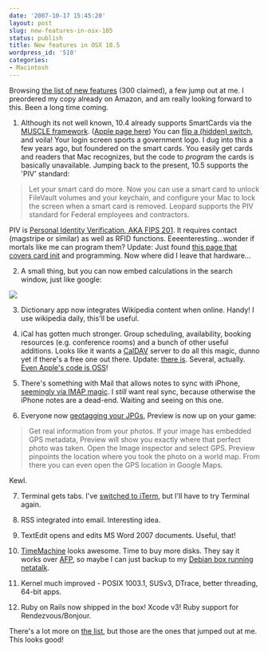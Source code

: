 ```yaml
---
date: '2007-10-17 15:45:20'
layout: post
slug: new-features-in-osx-105
status: publish
title: New features in OSX 10.5
wordpress_id: '510'
categories:
- Macintosh
---
```


Browsing [the list of new features](http://www.apple.com/macosx/features/300.html) (300 claimed), a few jump out at me. I preordered my copy already on Amazon, and am really looking forward to this. Been a long time coming.



	
  1. Although its not well known, 10.4 already supports SmartCards via the [MUSCLE framework](http://www.linuxnet.com/). ([Apple page here](http://developer.apple.com/documentation/Security/Conceptual/Security_Overview/Security_Services/chapter_4_section_7.html#//apple_ref/doc/uid/TP30000976-CH204-DontLinkElementID_1)) You can [flip a (hidden) switch](http://docs.info.apple.com/article.html?artnum=304035), and voila! Your login screen sports a government logo. I dug into this a few years ago, but foundered on the smart cards. You easily get cards and readers that Mac recognizes, but the code to _program_ the cards is basically unavailable. Jumping back to the present, 10.5 supports the 'PIV' standard:


> Let your smart card do more. Now you can use a smart card to unlock FileVault volumes and your keychain, and configure your Mac to lock the screen when a smart card is removed. Leopard supports the PIV standard for Federal employees and contractors.


PIV is [Personal Identity Verification, AKA FIPS 201](http://www.smartcardalliance.org/newsletter/october_2005/feature_1005.html). It requires contact (magstripe or similar) as well as RFID functions. Eeeenteresting...wonder if mortals like me can program them? Update: Just found [](http://www.powerdeveloper.org/article.php?article=smartcard)[this page that covers card init](http://www.powerdeveloper.org/article.php?article=smartcard) and programming. Now where did I leave that hardware...

	
  2. A small thing, but you can now embed calculations in the search window, just like google:


![](http://images.apple.com/macosx/features/images/300_spotlight_calculations_20071016.png)




	
  3. Dictionary app now integrates Wikipedia content when online. Handy! I use wikipedia daily, this'll be useful.

	
  4. iCal has gotten much stronger. Group scheduling, availability, booking resources (e.g. conference rooms) and a bunch of other useful additions. Looks like it wants a [CalDAV](http://en.wikipedia.org/wiki/CalDAV) server to do all this magic, dunno yet if there's a free one out there. Update: [there is](http://rscds.sourceforge.net/installation.php). Several, actually. [Even Apple's code is OSS](http://trac.calendarserver.org/projects/calendarserver)!

	
  5. There's something with Mail that allows notes to sync with iPhone, [seemingly via IMAP magic](http://daringfireball.net/linked/2007/october#wed-17-leopard). I _still_ want real sync, because otherwise the iPhone notes are a dead-end. Waiting and seeing on this one.

	
  6. Everyone now [geotagging your JPGs](http://www.flickr.com/groups/geotagging/), Preview is now up on your game:


> Get real information from your photos. If your image has embedded GPS metadata, Preview will show you exactly where that perfect photo was taken. Open the Image inspector and select GPS. Preview pinpoints the location where you took the photo on a world map. From there you can even open the GPS location in Google Maps.


Kewl.

	
  7. Terminal gets tabs. I've [switched to iTerm](http://www.phfactor.net/wp/2007/03/16/iterm-and-distraction-free-computing/), but I'll have to try Terminal again.

	
  8. RSS integrated into email. Interesting idea.

	
  9. TextEdit opens and edits MS Word 2007 documents. Useful, that!

	
  10. [TimeMachine](http://www.apple.com/macosx/leopard/features/timemachine.html) looks awesome. Time to buy more disks. They say it works over [AFP](http://en.wikipedia.org/wiki/Apple_Filing_Protocol), so maybe I can just backup to my [Debian box running netatalk](http://viebrock.ca/article/22/file-sharing-from-linux-to-os-x-a-quick-guide).

	
  11. Kernel much improved - POSIX 1003.1, SUSv3, DTrace, better threading, 64-bit apps.

	
  12. Ruby on Rails now shipped in the box! Xcode v3! Ruby support for Rendezvous/Bonjour.


There's a lot more on [the list](http://www.apple.com/macosx/features/300.html), but those are the ones that jumped out at me. This looks good!
